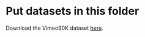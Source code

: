 # Put datasets in this folder   

Download the Vimeo90K dataset [here](http://toflow.csail.mit.edu/).